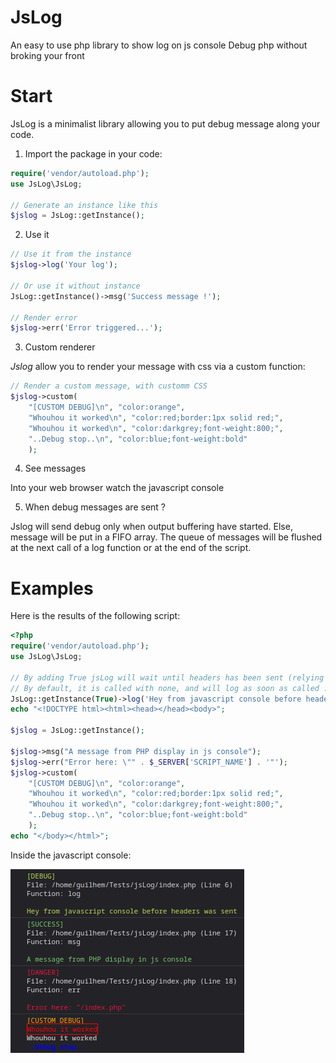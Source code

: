 # JsLog
An easy to use php library to show log on js console
Debug php without broking your front

# Start
JsLog is a minimalist library allowing you to put debug message along your code.
1. Import the package in your code:
```php
require('vendor/autoload.php');
use JsLog\JsLog;

// Generate an instance like this
$jslog = JsLog::getInstance();
```

2. Use it
```php
// Use it from the instance
$jslog->log('Your log');

// Or use it without instance
JsLog::getInstance()->msg('Success message !');

// Render error
$jslog->err('Error triggered...');
```
3. Custom renderer

*Jslog* allow you to render your message with css via a custom function:

```php
// Render a custom message, with customm CSS
$jslog->custom(
	"[CUSTOM DEBUG]\n", "color:orange",
	"Whouhou it worked\n", "color:red;border:1px solid red;",
	"Whouhou it worked\n", "color:darkgrey;font-weight:800;",
	"..Debug stop..\n", "color:blue;font-weight:bold"
	);
```

4. See messages

Into your web browser watch the javascript console

5. When debug messages are sent ?


Jslog will send debug only when output buffering have started. Else, message will be put in a FIFO array.
The queue of messages will be flushed at the next call of a log function or at the end of the script.

# Examples
Here is the results of the following script:
```php
<?php
require('vendor/autoload.php');
use JsLog\JsLog;

// By adding True jsLog will wait until headers has been sent (relying on ob if activated else `headers_sent` function)
// By default, it is called with none, and will log as soon as called :D
JsLog::getInstance(True)->log('Hey from javascript console before headers was sent');
echo "<!DOCTYPE html><html><head></head><body>";

$jslog = JsLog::getInstance();

$jslog->msg("A message from PHP display in js console");
$jslog->err("Error here: \"" . $_SERVER['SCRIPT_NAME'] . '"');
$jslog->custom(
	"[CUSTOM DEBUG]\n", "color:orange",
	"Whouhou it worked\n", "color:red;border:1px solid red;",
	"Whouhou it worked\n", "color:darkgrey;font-weight:800;",
	"..Debug stop..\n", "color:blue;font-weight:bold"
	);
echo "</body></html>";
```
Inside the javascript console:

![](imgs/rendered_logs.png)
